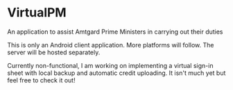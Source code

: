 VirtualPM
=========

An application to assist Amtgard Prime Ministers in carrying out their duties

This is only an Android client application.  More platforms will follow.  The server will be hosted separately.

Currently non-functional, I am working on implementing a virtual sign-in sheet with local backup and
automatic credit uploading.  It isn't much yet but feel free to check it out!
